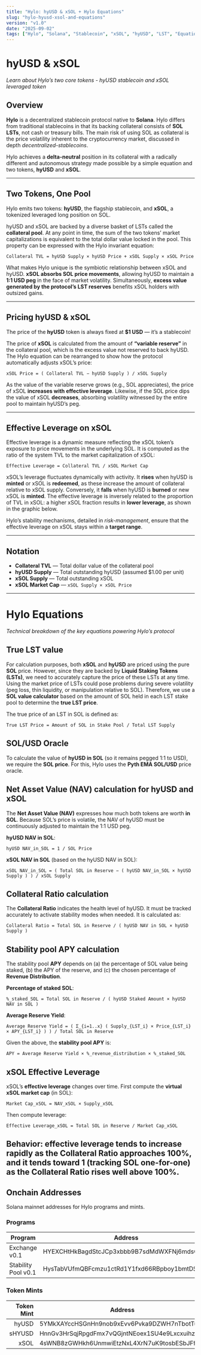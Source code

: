 ```yaml
---
title: "Hylo: hyUSD & xSOL + Hylo Equations"
slug: "hylo-hyusd-xsol-and-equations"
version: "v1.0"
date: "2025-09-02"
tags: ["Hylo", "Solana", "Stablecoin", "xSOL", "hyUSD", "LST", "Equations"]
---
```


# hyUSD & xSOL

_Learn about Hylo’s two core tokens - hyUSD stablecoin and xSOL leveraged token_

## Overview

**Hylo** is a decentralized stablecoin protocol native to **Solana**. Hylo differs from traditional stablecoins in that its backing collateral consists of **SOL LSTs**, not cash or treasury bills. The main risk of using SOL as collateral is the price volatility inherent to the cryptocurrency market, discussed in depth _decentralized-stablecoins_.

Hylo achieves a **delta-neutral** position in its collateral with a radically different and autonomous strategy made possible by a simple equation and two tokens, **hyUSD** and **xSOL**.

---

## Two Tokens, One Pool

Hylo emits two tokens: **hyUSD**, the flagship stablecoin, and **xSOL**, a tokenized leveraged long position on SOL.

hyUSD and xSOL are backed by a diverse basket of LSTs called the **collateral pool**. At any point in time, the sum of the two tokens’ market capitalizations is equivalent to the total dollar value locked in the pool. This property can be expressed with the Hylo invariant equation:

```
Collateral TVL = hyUSD Supply × hyUSD Price + xSOL Supply × xSOL Price
```

What makes Hylo unique is the symbiotic relationship between xSOL and hyUSD. **xSOL absorbs SOL price movements**, allowing hyUSD to maintain a **1:1 USD peg** in the face of market volatility. Simultaneously, **excess value generated by the protocol’s LST reserves** benefits xSOL holders with outsized gains.

---

## Pricing hyUSD & xSOL

The price of the **hyUSD** token is always fixed at **$1 USD** — it’s a stablecoin!

The price of **xSOL** is calculated from the amount of **“variable reserve”** in the collateral pool, which is the excess value not reserved to back hyUSD. The Hylo equation can be rearranged to show how the protocol automatically adjusts xSOL’s price:

```
xSOL Price = ( Collateral TVL − hyUSD Supply ) / xSOL Supply
```

As the value of the variable reserve grows (e.g., SOL appreciates), the price of xSOL **increases with effective leverage**. Likewise, if the SOL price dips the value of xSOL **decreases**, absorbing volatility witnessed by the entire pool to maintain hyUSD’s peg.

---

## Effective Leverage on xSOL

Effective leverage is a dynamic measure reflecting the xSOL token’s exposure to price movements in the underlying SOL. It is computed as the ratio of the system TVL to the market capitalization of xSOL:

```
Effective Leverage = Collateral TVL / xSOL Market Cap
```

xSOL’s leverage fluctuates dynamically with activity. It **rises** when hyUSD is **minted** or xSOL is **redeemed**, as these increase the amount of collateral relative to xSOL supply. Conversely, it **falls** when hyUSD is **burned** or new xSOL is **minted**. The effective leverage is inversely related to the proportion of TVL in xSOL: a higher xSOL fraction results in **lower leverage**, as shown in the graphic below.

Hylo’s stability mechanisms, detailed in _risk-management_, ensure that the effective leverage on xSOL stays within a **target range**.

---

## Notation

- **Collateral TVL** — Total dollar value of the collateral pool
- **hyUSD Supply** — Total outstanding hyUSD (assumed $1.00 per unit)
- **xSOL Supply** — Total outstanding xSOL
- **xSOL Market Cap** — `xSOL Supply × xSOL Price`

---

# Hylo Equations

_Technical breakdown of the key equations powering Hylo’s protocol_

## True LST value

For calculation purposes, both **xSOL** and **hyUSD** are priced using the pure **SOL** price. However, since they are backed by **Liquid Staking Tokens (LSTs)**, we need to accurately capture the price of these LSTs at any time. Using the market price of LSTs could pose problems during severe volatility (peg loss, thin liquidity, or manipulation relative to SOL). Therefore, we use a **SOL value calculator** based on the amount of SOL held in each LST stake pool to determine the **true LST price**.

The true price of an LST in SOL is defined as:

```
True LST Price = Amount of SOL in Stake Pool / Total LST Supply
```

## SOL/USD Oracle

To calculate the value of **hyUSD in SOL** (so it remains pegged 1:1 to USD), we require the **SOL price**. For this, Hylo uses the **Pyth EMA SOL/USD** price oracle.

## Net Asset Value (NAV) calculation for hyUSD and xSOL

The **Net Asset Value (NAV)** expresses how much both tokens are worth **in SOL**. Because SOL’s price is volatile, the NAV of hyUSD must be continuously adjusted to maintain the 1:1 USD peg.

**hyUSD NAV in SOL**:

```
hyUSD NAV_in_SOL = 1 / SOL Price
```

**xSOL NAV in SOL** (based on the hyUSD NAV in SOL):

```
xSOL NAV_in_SOL = ( Total SOL in Reserve − ( hyUSD NAV_in_SOL × hyUSD Supply ) ) / xSOL Supply
```

## Collateral Ratio calculation

The **Collateral Ratio** indicates the health level of hyUSD. It must be tracked accurately to activate stability modes when needed. It is calculated as:

```
Collateral Ratio = Total SOL in Reserve / ( hyUSD NAV in SOL × hyUSD Supply )
```

## Stability pool APY calculation

The stability pool **APY** depends on (a) the percentage of SOL value being staked, (b) the APY of the reserve, and (c) the chosen percentage of **Revenue Distribution**.

**Percentage of staked SOL**:

```
%_staked_SOL = Total SOL in Reserve / ( hyUSD Staked Amount × hyUSD NAV in SOL )
```

**Average Reserve Yield**:

```
Average Reserve Yield = ( Σ_{i=1..x} ( Supply_{LST_i} × Price_{LST_i} × APY_{LST_i} ) ) / Total SOL in Reserve
```

Given the above, the **stability pool APY** is:

```
APY = Average Reserve Yield × %_revenue_distribution × %_staked_SOL
```

## xSOL Effective Leverage

xSOL’s **effective leverage** changes over time. First compute the **virtual xSOL market cap** (in SOL):

```
Market Cap_xSOL = NAV_xSOL × Supply_xSOL
```

Then compute leverage:

```
Effective Leverage_xSOL = Total SOL in Reserve / Market Cap_xSOL
```

## **Behavior:** effective leverage tends to increase rapidly as the **Collateral Ratio** approaches **100%**, and it tends toward **1** (tracking SOL one-for-one) as the Collateral Ratio rises well above 100%.

## Onchain Addresses

Solana mainnet addresses for Hylo programs and mints.

### Programs

| Program             | Address                                      |
| ------------------- | -------------------------------------------- |
| Exchange v0.1       | HYEXCHtHkBagdStcJCp3xbbb9B7sdMdWXFNj6mdsG4hn |
| Stability Pool v0.1 | HysTabVUfmQBFcmzu1ctRd1Y1fxd66RBpboy1bmtDSQQ |

### Token Mints

| Token Mint | Address                                      |
| ---------: | -------------------------------------------- |
|      hyUSD | 5YMkXAYccHSGnHn9nob9xEvv6Pvka9DZWH7nTbotTu9E |
|     sHYUSD | HnnGv3HrSqjRpgdFmx7vQGjntNEoex1SU4e9Lxcxuihz |
|       xSOL | 4sWNB8zGWHkh6UnmwiEtzNxL4XrN7uK9tosbESbJFfVs |
